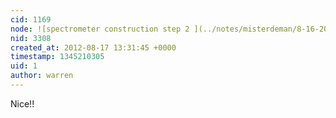 ```yaml
---
cid: 1169
node: ![spectrometer construction step 2 ](../notes/misterdeman/8-16-2012/spectrometer-construction-step-2)
nid: 3308
created_at: 2012-08-17 13:31:45 +0000
timestamp: 1345210305
uid: 1
author: warren
---
```


Nice!!